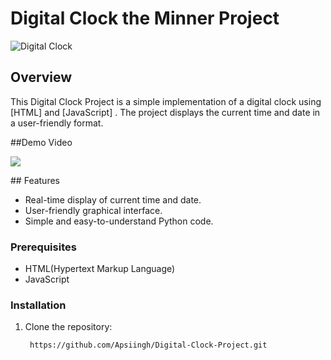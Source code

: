 # Digital Clock  the Minner Project

![Digital Clock](img.png)

## Overview

This Digital Clock Project is a simple implementation of a digital clock using [HTML] and [JavaScript] . The project displays the current time and date in a user-friendly format.

##Demo Video

<p align="left">
  <a href="https://icons8.com/icon/10247/clock">
    <img src="https://drive.google.com/file/d/1EBqwYXtdBHFuHmXVTuv_4TtNU-C3hb6x/view?usp=drive_link"/>
  </a>
</p>
## Features

- Real-time display of current time and date.
- User-friendly graphical interface.
- Simple and easy-to-understand Python code.

### Prerequisites

- HTML(Hypertext Markup Language)
- JavaScript

### Installation

1. Clone the repository:

   ```bash
    https://github.com/Apsiingh/Digital-Clock-Project.git

